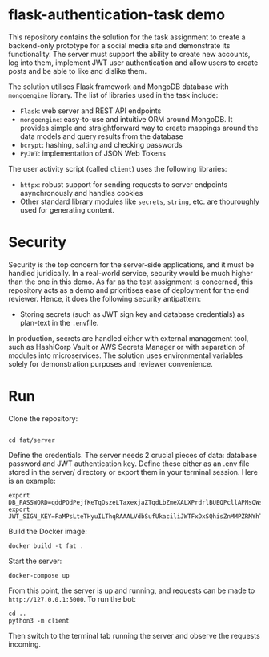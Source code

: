 # flask-authentication-task demo
This repository contains the solution for the task assignment to create a backend-only prototype for a social media site
and demonstrate its functionality. The server must support the ability to create new accounts, log into them, implement 
JWT user authentication and allow users to create posts and be able to like and dislike them.   

The solution utilises Flask framework and MongoDB database with `mongoengine` library. The list of libraries used in the
task include:
* `Flask`: web server and REST API endpoints
* `mongoengine`: easy-to-use and intuitive ORM around MongoDB. It provides simple and straightforward way to create
mappings around the data models and query results from the database
* `bcrypt`: hashing, salting and checking passwords
* `PyJWT`: implementation of JSON Web Tokens

The user activity script (called `client`) uses the following libraries:
* `httpx`: robust support for sending requests to server endpoints asynchronously and handles cookies
* Other standard library modules like `secrets`, `string`, etc. are thouroughly used for generating content.

# Security
Security is the top concern for the server-side applications, and it must be handled juridically. In a real-world service, 
security would be much higher than the one in this demo. As far as the test assignment is concerned, this repository acts
as a demo and prioritises ease of deployment for the end reviewer. Hence, it does the following security antipattern:
* Storing secrets (such as JWT sign key and database credentials) as plan-text in the `.env`file. 

In production, secrets are handled either with external management tool, such as HashiCorp Vault or AWS Secrets Manager
or with separation of modules into microservices. The solution uses environmental variables solely for demonstration 
purposes and reviewer convenience. 

# Run
Clone the repository:
```commandline

cd fat/server
```
Define the credentials. The server needs 2 crucial pieces of data: database password and JWT authentication key. Define 
these either as an .env file stored in the server/ directory or export them in your terminal session. Here is an example:
```commandline
export DB_PASSWORD=qddPOdPejfKeTqOszeLTaxexjaZTqdLbZmeXALXPrdrlBUEQPcllAPMsQWsImpXXReqZvzEVboJOHaXHpLgIdfzRhzEPCSLLsJmP
export JWT_SIGN_KEY=FaMPsLteTHyuILThqRAAALVdbSufUkaciliJWTFxDxSQhisZnMMPZRMYhTVxKlsyXudXSoYhzORydJHjQhBtGCieZCsZzHpBqrxM
```
Build the Docker image:
```commandline
docker build -t fat . 
```
Start the server:
```commandline
docker-compose up
```
From this point, the server is up and running, and requests can be made to `http://127.0.0.1:5000`. To run the bot:
```commandline
cd ..
python3 -m client
```
Then switch to the terminal tab running the server and observe the requests incoming. 